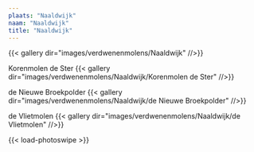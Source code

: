 ```yaml
---
plaats: "Naaldwijk"
naam: "Naaldwijk"
title: "Naaldwijk"
---
```


{{< gallery dir="images/verdwenenmolens/Naaldwijk" //>}}

Korenmolen de Ster
{{< gallery dir="images/verdwenenmolens/Naaldwijk/Korenmolen de Ster" //>}}

de Nieuwe Broekpolder
{{< gallery dir="images/verdwenenmolens/Naaldwijk/de Nieuwe Broekpolder" //>}}

de Vlietmolen
{{< gallery dir="images/verdwenenmolens/Naaldwijk/de Vlietmolen" //>}}

{{< load-photoswipe >}}